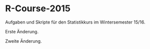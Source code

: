 # R-Course-2015
Aufgaben und Skripte für den Statistikkurs im Wintersemester 15/16.

Erste Änderung.

Zweite Änderung.
